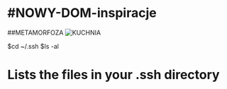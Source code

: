 #NOWY-DOM-inspiracje
===================

##METAMORFOZA
![KUCHNIA](http://waszewnetrza.leroymerlin.pl/original/22777_978675.JPG)

$cd ~/.ssh
$ls -al
# Lists the files in your .ssh directory
